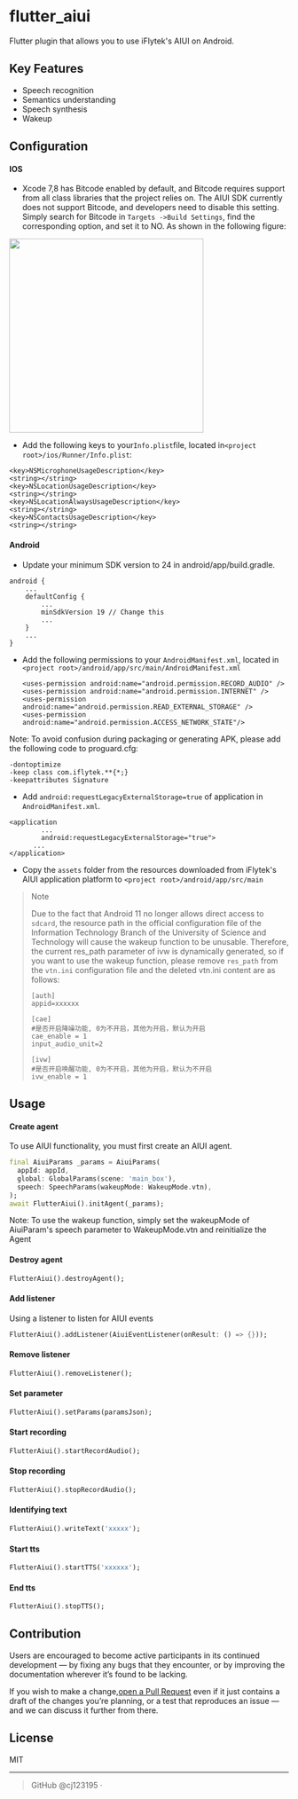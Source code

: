# flutter_aiui

Flutter plugin that allows you to use iFlytek's AIUI on Android.

## Key Features

- Speech recognition
- Semantics understanding
- Speech synthesis
- Wakeup

## Configuration

#### IOS
- Xcode 7,8 has Bitcode enabled by default, and Bitcode requires support from all class libraries that the project relies on. The AIUI SDK currently does not support Bitcode, and developers need to disable this setting. Simply search for Bitcode in `Targets ->Build Settings`, find the corresponding option, and set it to NO. As shown in the following figure:

 <img src="https://aiui.xfyun.cn/doc/assets/img/ios_setting_bitcode.2e7d9abd.png" width="350">

- Add the following keys to your`Info.plist`file, located in`<project root>/ios/Runner/Info.plist`:

```
<key>NSMicrophoneUsageDescription</key>
<string></string>
<key>NSLocationUsageDescription</key>
<string></string>
<key>NSLocationAlwaysUsageDescription</key>
<string></string>
<key>NSContactsUsageDescription</key>
<string></string>
```

#### Android

- Update your minimum SDK version to 24 in android/app/build.gradle.
```
android {
    ...
    defaultConfig {
        ...
        minSdkVersion 19 // Change this
        ...
    }
    ...
}
```

- Add the following permissions to your `AndroidManifest.xml`, located in `<project root>/android/app/src/main/AndroidManifest.xml`

  ```
  <uses-permission android:name="android.permission.RECORD_AUDIO" />
  <uses-permission android:name="android.permission.INTERNET" />
  <uses-permission android:name="android.permission.READ_EXTERNAL_STORAGE" />
  <uses-permission android:name="android.permission.ACCESS_NETWORK_STATE"/>
  ```
Note: To avoid confusion during packaging or generating APK, please add the following code to proguard.cfg:
```
-dontoptimize
-keep class com.iflytek.**{*;}
-keepattributes Signature
```

- Add `android:requestLegacyExternalStorage=true` of application in `AndroidManifest.xml`.
```
<application
        ...
        android:requestLegacyExternalStorage="true">
      ...
</application>      
```

- Copy the `assets` folder from the resources downloaded from iFlytek's AIUI application platform to `<project root>/android/app/src/main`

> Note
>
> Due to the fact that Android 11 no longer allows direct access to `sdcard`, the resource path in 
> the official configuration file of the Information Technology Branch of the University of Science
> and Technology will cause the wakeup function to be unusable. Therefore, the current res_path 
> parameter of ivw is dynamically generated, so if you want to use the wakeup function, please 
> remove `res_path` from the `vtn.ini` configuration file and the deleted vtn.ini content are as 
> follows:
> ```
> [auth]
> appid=xxxxxx
>
> [cae]
> #是否开启降噪功能, 0为不开启，其他为开启，默认为开启
> cae_enable = 1
> input_audio_unit=2
>
> [ivw]
> #是否开启唤醒功能, 0为不开启，其他为开启，默认为不开启
> ivw_enable = 1
> ```

## Usage



#### Create agent
To use AIUI functionality, you must first create an AIUI agent.
```dart
final AiuiParams _params = AiuiParams(
  appId: appId,
  global: GlobalParams(scene: 'main_box'),
  speech: SpeechParams(wakeupMode: WakeupMode.vtn),
);
await FlutterAiui().initAgent(_params);
```

Note: To use the wakeup function, simply set the wakeupMode of AiuiParam's speech parameter to WakeupMode.vtn and reinitialize the Agent

#### Destroy agent
```dart
FlutterAiui().destroyAgent();
```

#### Add listener
Using a listener to listen for AIUI events
```dart
FlutterAiui().addListener(AiuiEventListener(onResult: () => {}));
```

#### Remove listener
```dart
FlutterAiui().removeListener();
```

#### Set parameter
```dart
FlutterAiui().setParams(paramsJson);
```

#### Start recording
```dart
FlutterAiui().startRecordAudio();
```

#### Stop recording
```dart
FlutterAiui().stopRecordAudio();
```

#### Identifying text
```dart
FlutterAiui().writeText('xxxxx');
```

#### Start tts
```dart
FlutterAiui().startTTS('xxxxxx');
```

#### End tts
```dart
FlutterAiui().stopTTS();
```

## Contribution

Users are encouraged to become active participants in its continued development — by fixing any bugs that they encounter, or by improving the documentation wherever it’s found to be lacking.

If you wish to make a change,[open a Pull Request](https://github.com/mikaoj/BSImagePicker/pull/new) even if it just contains a draft of the changes you’re planning, or a test that reproduces an issue — and we can discuss it further from there.

## License

MIT

---

> GitHub @cj123195 ·
>


